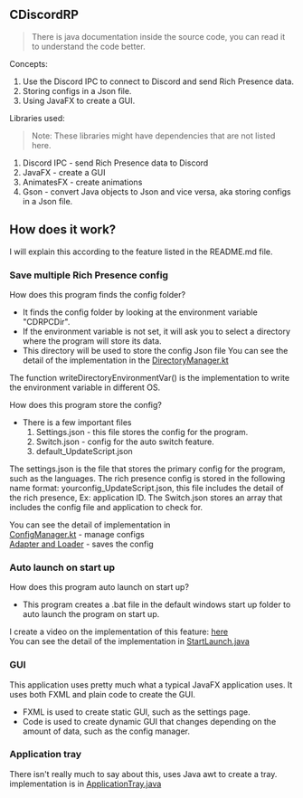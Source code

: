 ## CDiscordRP

> There is java documentation inside the source code, you can read it to understand the code better.

Concepts:
1. Use the Discord IPC to connect to Discord and send Rich Presence data.
2. Storing configs in a Json file.
3. Using JavaFX to create a GUI.


Libraries used:
>Note: These libraries might have dependencies that are not listed here.
1. Discord IPC - send Rich Presence data to Discord
2. JavaFX - create a GUI
3. AnimatesFX - create animations
4. Gson - convert Java objects to Json and vice versa, aka storing configs in a Json file.

## How does it work?
I will explain this according to the feature listed in the README.md file.

### Save multiple Rich Presence config
How does this program finds the config folder?
- It finds the config folder by looking at the environment variable "CDRPCDir".
- If the environment variable is not set, it will ask you to select a directory where the program will store its data.
- This directory will be used to store the config Json file
You can see the detail of the implementation in the [DirectoryManager.kt](src/main/kotlin/lee/aspect/dev/cdiscordrp/manager/DirectoryManager.kt)

The function writeDirectoryEnvironmentVar() is the implementation to write the environment variable in different OS.

How does this program store the config?
- There is a few important files
  1. Settings.json - this file stores the config for the program.
  2. Switch.json - config for the auto switch feature.
  3. default_UpdateScript.json

The settings.json is the file that stores the primary config for the program, such as the languages.
The rich presence config is stored in the following name format: yourconfig_UpdateScript.json, this file includes the detail of the rich presence, Ex: application ID.
The Switch.json stores an array that includes the config file and application to check for.

You can see the detail of implementation in\
[ConfigManager.kt](src/main/kotlin/lee/aspect/dev/cdiscordrp/manager/ConfigManager.kt) - manage configs\
[Adapter and Loader](src/main/java/lee/aspect/dev/cdiscordrp/json/loader) - saves the config

### Auto launch on start up
How does this program auto launch on start up?
- This program creates a .bat file in the default windows start up folder to auto launch the program on start up.

I create a video on the implementation of this feature: [here](https://www.youtube.com/watch?v=juQjEHAI_Uw&t=468s)\
You can see the detail of the implementation in [StartLaunch.java](src/main/java/lee/aspect/dev/cdiscordrp/util/system/StartLaunch.java)

### GUI
This application uses pretty much what a typical JavaFX application uses.
It uses both FXML and plain code to create the GUI.
- FXML is used to create static GUI, such as the settings page.
- Code is used to create dynamic GUI that changes depending on the amount of data, such as the config manager.

### Application tray
There isn't really much to say about this, uses Java awt to create a tray.
implementation is in [ApplicationTray.java](src/main/java/lee/aspect/dev/cdiscordrp/application/core/ApplicationTray.java)

